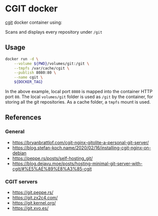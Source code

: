 # CGIT docker

[cgit](https://git.zx2c4.com/cgit/about/) docker container using:

Scans and displays every repository under `/git`

## Usage

```sh
docker run -d \
    --volume ${PWD}/volumes/git:/git \
    --tmpfs /var/cache/cgit \
    --publish 8080:80 \
    --name cgit \
    ${DOCKER_TAG}
```

In the above example, local port `8080` is mapped into the container HTTP port `80`. The local `volumes/git` folder is used as `/git` by the container, for storing all the git repositories. As a cache folder, a `tmpfs` mount is used.

## References
### General
- https://bryanbrattlof.com/cgit-nginx-gitolite-a-personal-git-server/
- https://blog.stefan-koch.name/2020/02/16/installing-cgit-nginx-on-debian
- https://peppe.rs/posts/self-hosting_git/
- https://blog.dejavu.moe/posts/hosting-minimal-git-server-with-cgit/#%E5%AE%89%E8%A3%85-cgit

### CGIT servers
- https://git.peppe.rs/
- https://git.zx2c4.com/
- https://git.kernel.org/
- https://git.xvo.es/
